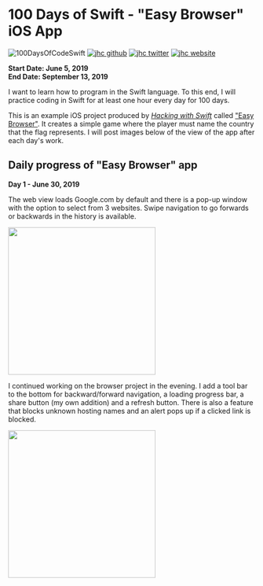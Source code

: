 # 100 Days of Swift - "Easy Browser" iOS App

![100DaysOfCodeSwift](https://img.shields.io/badge/100DaysOfCode-Swift-FA7343.svg?style=flat&logo=swift)
[![jhc github](https://img.shields.io/badge/GitHub-jhrcook-lightgrey.svg?style=flat&logo=github)](https://github.com/jhrcook)
[![jhc twitter](https://img.shields.io/badge/Twitter-JoshDoesaThing-00aced.svg?style=flat&logo=twitter)](https://twitter.com/JoshDoesa)
[![jhc website](https://img.shields.io/badge/Website-JoshDoesaThing-5087B2.svg?style=flat&logo=telegram)](https://www.joshdoesathing.com)

**Start Date: June 5, 2019  
End Date: September 13, 2019**

I want to learn how to program in the Swift language. To this end, I will practice coding in Swift for at least one hour every day for 100 days.

This is an example iOS project produced by [*Hacking with Swift*](https://www.hackingwithswift.com/read) called ["Easy Browser"](https://www.hackingwithswift.com/read/4/overview). It creates a simple game where the player must name the country that the flag represents. I will post images below of the view of the app after each day's work.

## Daily progress of "Easy Browser" app

**Day 1 - June 30, 2019**

The web view loads Google.com by default and there is a pop-up window with the option to select from 3 websites. Swipe navigation to go forwards or backwards in the history is available.

<img src="progress_screenshots/Jun-30-2019 09-10-36.gif" width="300"/>

I continued working on the browser project in the evening. I add a tool bar to the bottom for backward/forward navigation, a loading progress bar, a share button (my own addition) and a refresh button. There is also a feature that blocks unknown hosting names and an alert pops up if a clicked link is blocked.

<img src="progress_screenshots/Jun-30-2019 21-49-22.gif" width="300"/>